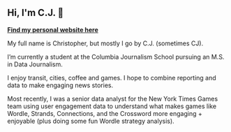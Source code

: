 ## Hi, I'm C.J. 👋

[**Find my personal website here**](https://cj-robinson.github.io/)

My full name is Christopher, but mostly I go by C.J. (sometimes CJ).

I’m currently a student at the Columbia Journalism School pursuing an M.S. in Data Journalism.

I enjoy transit, cities, coffee and games. I hope to combine reporting and data to make engaging news stories.

Most recently, I was a senior data analyst for the New York Times Games team using user engagement data to understand what makes games like Wordle, Strands, Connections, and the Crossword more engaging + enjoyable (plus doing some fun Wordle strategy analysis).


<!--
**cj-robinson/cj-robinson** is a ✨ _special_ ✨ repository because its `README.md` (this file) appears on your GitHub profile.

Here are some ideas to get you started:

- 🔭 I’m currently working on ...
- 🌱 I’m currently learning ...
- 👯 I’m looking to collaborate on ...
- 🤔 I’m looking for help with ...
- 💬 Ask me about ...
- 📫 How to reach me: ...
- 😄 Pronouns: ...
- ⚡ Fun fact: ...
-->
